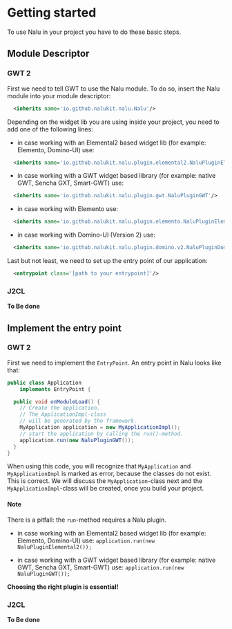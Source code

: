 # Getting started
To use Nalu in your project you have to do these basic steps.


## Module Descriptor
### GWT 2
First we need to tell GWT to use the Nalu module. To do so, insert the Nalu module into your module descriptor:
```XML
  <inherits name='io.github.nalukit.nalu.Nalu'/>
```
Depending on the widget lib you are using inside your project, you need to add one of the following lines:

* in case working with an Elemental2 based widget lib (for example: Elemento, Domino-UI) use:
```XML
  <inherits name='io.github.nalukit.nalu.plugin.elemental2.NaluPluginElemental2'/>
```

* in case working with a GWT widget based library (for example: native GWT, Sencha GXT, Smart-GWT) use:
```XML
  <inherits name='io.github.nalukit.nalu.plugin.gwt.NaluPluginGWT'/>
```

* in case working with Elemento use:
```XML
  <inherits name='io.github.nalukit.nalu.plugin.elemento.NaluPluginElemento'/>
```

* in case working with Domino-UI (Version 2) use:
```XML
  <inherits name='io.github.nalukit.nalu.plugin.domino.v2.NaluPluginDominoV2'/>
```

Last but not least, we need to set up the entry point of our application:
```XML
  <entrypoint class='[path to your entrypoint]'/>
````

### J2CL
**To Be done**


## Implement the entry point
### GWT 2
First we need to implement the `EntryPoint`. An entry point in Nalu looks like that:
```Java
public class Application
    implements EntryPoint {

  public void onModuleLoad() {
    // Create the application.
    // The ApplicationImpl-class
    // will be generated by the framework.
    MyApplication application = new MyApplicationImpl();
    // start the application by calling the run()-method.
    application.run(new NaluPluginGWT());
  }
}
```
When using this code, you will recognize that `MyApplication` and `MyApplicationImpl` is marked as error, because the classes do not exist. This is correct. We will discuss the `MyApplication`-class next and the `MyApplicationImpl`-class will be created, once you build your project.

#### Note
There is a pitfall: the `run`-method requires a Nalu plugin.

* in case working with an Elemental2 based widget lib (for example: Elemento, Domino-UI) use:
`application.run(new NaluPluginElemental2());`

* in case working with a GWT widget based library (for example: native GWT, Sencha GXT, Smart-GWT) use:
`application.run(new NaluPluginGWT());`

**Choosing the right plugin is essential!**


### J2CL
**To Be done**

